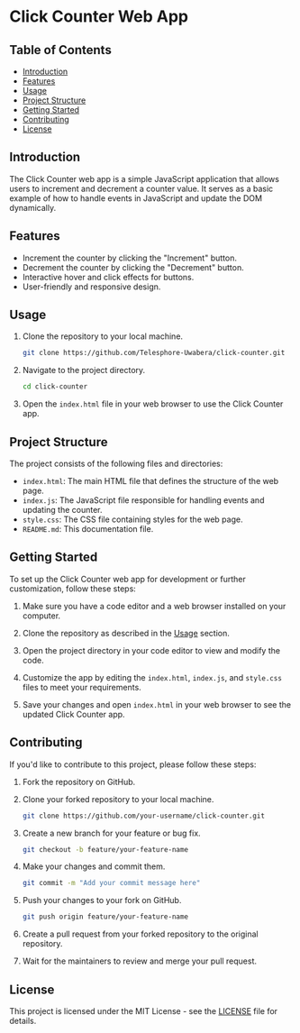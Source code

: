 # Click Counter Web App


## Table of Contents
- [Introduction](#introduction)
- [Features](#features)
- [Usage](#usage)
- [Project Structure](#project-structure)
- [Getting Started](#getting-started)
- [Contributing](#contributing)
- [License](#license)

## Introduction

The Click Counter web app is a simple JavaScript application that allows users to increment and decrement a counter value. It serves as a basic example of how to handle events in JavaScript and update the DOM dynamically.

## Features

- Increment the counter by clicking the "Increment" button.
- Decrement the counter by clicking the "Decrement" button.
- Interactive hover and click effects for buttons.
- User-friendly and responsive design.

## Usage

1. Clone the repository to your local machine.

   ```bash
   git clone https://github.com/Telesphore-Uwabera/click-counter.git
   ```

2. Navigate to the project directory.

   ```bash
   cd click-counter
   ```

3. Open the `index.html` file in your web browser to use the Click Counter app.

## Project Structure

The project consists of the following files and directories:

- `index.html`: The main HTML file that defines the structure of the web page.
- `index.js`: The JavaScript file responsible for handling events and updating the counter.
- `style.css`: The CSS file containing styles for the web page.
- `README.md`: This documentation file.

## Getting Started

To set up the Click Counter web app for development or further customization, follow these steps:

1. Make sure you have a code editor and a web browser installed on your computer.

2. Clone the repository as described in the [Usage](#usage) section.

3. Open the project directory in your code editor to view and modify the code.

4. Customize the app by editing the `index.html`, `index.js`, and `style.css` files to meet your requirements.

5. Save your changes and open `index.html` in your web browser to see the updated Click Counter app.

## Contributing

If you'd like to contribute to this project, please follow these steps:

1. Fork the repository on GitHub.

2. Clone your forked repository to your local machine.

   ```bash
   git clone https://github.com/your-username/click-counter.git
   ```

3. Create a new branch for your feature or bug fix.

   ```bash
   git checkout -b feature/your-feature-name
   ```

4. Make your changes and commit them.

   ```bash
   git commit -m "Add your commit message here"
   ```

5. Push your changes to your fork on GitHub.

   ```bash
   git push origin feature/your-feature-name
   ```

6. Create a pull request from your forked repository to the original repository.

7. Wait for the maintainers to review and merge your pull request.

## License

This project is licensed under the MIT License - see the [LICENSE](LICENSE) file for details.
